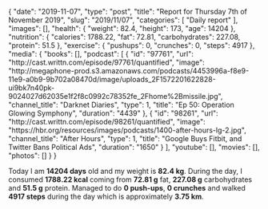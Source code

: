 {
    "date": "2019-11-07",
    "type": "post",
    "title": "Report for Thursday 7th of November 2019",
    "slug": "2019\/11\/07",
    "categories": [
        "Daily report"
    ],
    "images": [],
    "health": {
        "weight": 82.4,
        "height": 173,
        "age": 14204
    },
    "nutrition": {
        "calories": 1788.22,
        "fat": 72.81,
        "carbohydrates": 227.08,
        "protein": 51.5
    },
    "exercise": {
        "pushups": 0,
        "crunches": 0,
        "steps": 4917
    },
    "media": {
        "books": [],
        "podcast": [
            {
                "id": "97761",
                "url": "http:\/\/cast.writtn.com\/episode\/97761\/quantified",
                "image": "http:\/\/megaphone-prod.s3.amazonaws.com\/podcasts\/4453996a-f8e9-11e9-a0b9-9b702a08470d\/image\/uploads_2F1572201622828-ui9bk7n40pk-9024027d62035e1f2f8c0992c78352fe_2Fhome%2Bmissile.jpg",
                "channel_title": "Darknet Diaries",
                "type": 1,
                "title": "Ep 50: Operation Glowing Symphony",
                "duration": "4439"
            },
            {
                "id": "98261",
                "url": "http:\/\/cast.writtn.com\/episode\/98261\/quantified",
                "image": "https:\/\/hbr.org\/resources\/images\/podcasts\/1400-after-hours-lg-2.jpg",
                "channel_title": "After Hours",
                "type": 1,
                "title": "Google Buys Fitbit, and Twitter Bans Political Ads",
                "duration": "1650"
            }
        ],
        "youtube": [],
        "movies": [],
        "photos": []
    }
}

Today I am <strong>14204 days</strong> old and my weight is <strong>82.4 kg</strong>. During the day, I consumed <strong>1788.22 kcal</strong> coming from <strong>72.81 g</strong> fat, <strong>227.08 g</strong> carbohydrates and <strong>51.5 g</strong> protein. Managed to do <strong>0 push-ups</strong>, <strong>0 crunches</strong> and walked <strong>4917 steps</strong> during the day which is approximately <strong>3.75 km</strong>.